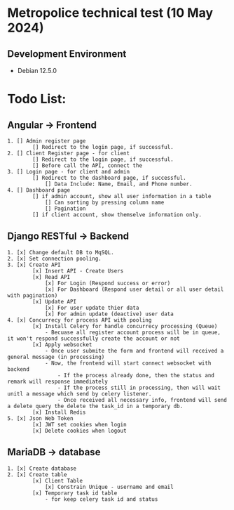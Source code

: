 # Metropolice technical test (10 May 2024)

## Development Environment
* Debian 12.5.0

# Todo List:
## Angular -> Frontend
    1. [] Admin register page
            [] Redirect to the login page, if successful.
    2. [] Client Register page - for client
            [] Redirect to the login page, if successful.
            [] Before call the API, connect the 
    3. [] Login page - for client and admin
            [] Redirect to the dashboard page, if successful.
                [] Data Include: Name, Email, and Phone number.
    4. [] Dashboard page
            [] if admin account, show all user information in a table
                [] Can sorting by pressing column name
                [] Pagination
            [] if client account, show themselve information only.

## Django RESTful -> Backend
    1. [x] Change default DB to MqSQL.
    2. [x] Set connection pooling.
    3. [x] Create API 
        	[x] Insert API - Create Users
			[x] Read API 
				[x] For Login (Respond success or error)
				[x] For Dashboard (Respond user detail or all user detail with pagination)
            [x] Update API
				[x] For user update thier data
				[x] For admin update (deactive) user data
    4. [x] Concurrecy for process API with pooling
            [x] Install Celery for handle concurrecy processing (Queue)
				- Becuase all register account process will be in queue, it won't respond successfully create the account or not
			[x] Apply websocket
				- Once user submite the form and frontend will received a general message (in processing)
				- Now, the frontend will start connect websocket with backend
					- If the process already done, then the status and remark will response immediately
					- If the process still in processing, then will wait unitl a message which send by celery listener.
					- Once received all necessary info, frontend will send a delete query the delete the task_id in a temporary db.
			[x] Install Redis
	5. [x] Json Web Token
			[x] JWT set cookies when login
			[x] Delete cookies when logout

## MariaDB -> database
    1. [x] Create database 
    2. [x] Create table
			[x] Client Table
            	[x] Constrain Unique - username and email
			[x] Temporary task id table
				- for keep celery task id and status



